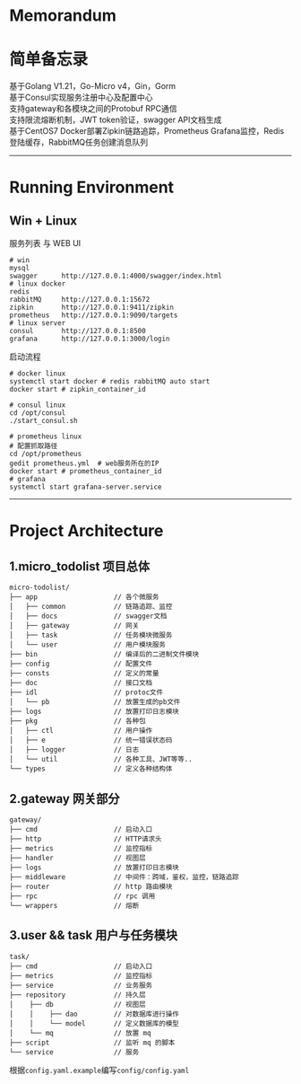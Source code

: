 # Memorandum
# 简单备忘录

基于Golang V1.21，Go-Micro v4，Gin，Gorm  
基于Consul实现服务注册中心及配置中心  
支持gateway和各模块之间的Protobuf RPC通信  
支持限流熔断机制，JWT token验证，swagger API文档生成  
基于CentOS7 Docker部署Zipkin链路追踪，Prometheus Grafana监控，Redis登陆缓存，RabbitMQ任务创建消息队列  

****

# Running Environment

## Win + Linux
  服务列表 与 WEB UI
```shell
# win
mysql 
swagger      http://127.0.0.1:4000/swagger/index.html
# linux docker
redis   
rabbitMQ     http://127.0.0.1:15672
zipkin       http://127.0.0.1:9411/zipkin
prometheus   http://127.0.0.1:9090/targets
# linux server
consul       http://127.0.0.1:8500
grafana      http://127.0.0.1:3000/login
```

  启动流程
```shell
# docker linux
systemctl start docker # redis rabbitMQ auto start
docker start # zipkin_container_id
```  

```shell
# consul linux
cd /opt/consul
./start_consul.sh
```  

```shell
# prometheus linux
# 配置抓取路径 
cd /opt/prometheus
gedit prometheus.yml  # web服务所在的IP
docker start # prometheus_container_id
# grafana
systemctl start grafana-server.service
```
  
****

# Project Architecture
## 1.micro_todolist 项目总体
```
micro-todolist/
├── app                   // 各个微服务
│   ├── common            // 链路追踪、监控
│   ├── docs              // swagger文档
│   ├── gateway           // 网关
│   ├── task              // 任务模块微服务
│   └── user              // 用户模块服务
├── bin                   // 编译后的二进制文件模块
├── config                // 配置文件
├── consts                // 定义的常量
├── doc                   // 接口文档
├── idl                   // protoc文件
│   └── pb                // 放置生成的pb文件
├── logs                  // 放置打印日志模块
├── pkg                   // 各种包
│   ├── ctl               // 用户操作
│   ├── e                 // 统一错误状态码
│   ├── logger            // 日志
│   └── util              // 各种工具、JWT等等..
└── types                 // 定义各种结构体
```

## 2.gateway 网关部分
```
gateway/
├── cmd                   // 启动入口
├── http                  // HTTP请求头
├── metrics               // 监控指标
├── handler               // 视图层
├── logs                  // 放置打印日志模块
├── middleware            // 中间件：跨域，鉴权，监控，链路追踪
├── router                // http 路由模块
├── rpc                   // rpc 调用
└── wrappers              // 熔断
```

## 3.user && task 用户与任务模块
```
task/
├── cmd                   // 启动入口
├── metrics               // 监控指标
├── service               // 业务服务
├── repository            // 持久层
│    ├── db               // 视图层
│    │    ├── dao         // 对数据库进行操作
│    │    └── model       // 定义数据库的模型
│    └── mq               // 放置 mq
├── script                // 监听 mq 的脚本
└── service               // 服务
```


根据`config.yaml.example`编写`config/config.yaml`


